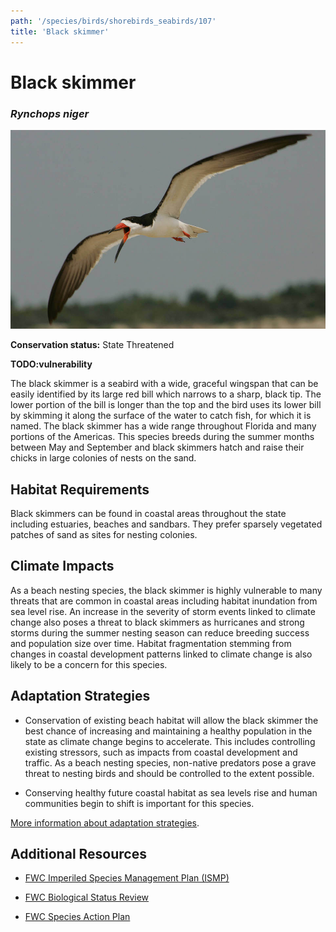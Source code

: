 ```yaml
---
path: '/species/birds/shorebirds_seabirds/107'
title: 'Black skimmer'
---
```


# Black skimmer
### *Rynchops niger*

<div class="header-photo"><img src="107.jpg" alt="Photo for Black skimmer"/></div>

**Conservation status:** State Threatened

**TODO:vulnerability**

The black skimmer is a seabird with a wide, graceful wingspan that can be easily identified by its large red bill which narrows to a sharp, black tip.  The lower portion of the bill is longer than the top and the bird uses its lower bill by skimming it along the surface of the water to catch fish, for which it is named.  The black skimmer has a wide range throughout Florida and many portions of the Americas.  This species breeds during the summer months between May and September and black skimmers hatch and raise their chicks in large colonies of nests on the sand.

    
## Habitat Requirements

Black skimmers can be found in coastal areas throughout the state including estuaries, beaches and sandbars.  They prefer sparsely vegetated patches of sand as sites for nesting colonies.

## Climate Impacts

As a beach nesting species, the black skimmer is highly vulnerable to many threats that are common in coastal areas including habitat inundation from sea level rise.  An increase in the severity of storm events linked to climate change also poses a threat to black skimmers as hurricanes and strong storms during the summer nesting season can reduce breeding success and population size over time.  Habitat fragmentation stemming from changes in coastal development patterns linked to climate change is also likely to be a concern for this species.

## Adaptation Strategies

- Conservation of existing beach habitat will allow the black skimmer the best chance of increasing and maintaining a healthy population in the state as climate change begins to accelerate.  This includes controlling existing stressors, such as impacts from coastal development and traffic.  As a beach nesting species, non-native predators pose a grave threat to nesting birds and should be controlled to the extent possible.

- Conserving healthy future coastal habitat as sea levels rise and human communities begin to shift is important for this species.


[More information about adaptation strategies](/strategies).


## Additional Resources

- [FWC Imperiled Species Management Plan (ISMP)](http://myfwc.com/media/4133167/Floridas-Imperiled-Species-Management-Plan-2016-2026.pdf)

- [FWC Biological Status Review](http://myfwc.com/media/2273268/Black-Skimmer-BSR.pdf)

- [FWC Species Action Plan](http://myfwc.com/media/2720106/Imperiled-Beach-Nesting-Birds-Species-Action-Plan-Final-Draft.pdf)
